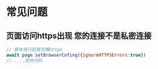 # 常见问题


## 页面访问https出现 您的连接不是私密连接

```js
// 脚本首行配置忽略https
await page.setBrowserCofing({ignoreHTTPSErrors:true})
// ....其他代码
```
